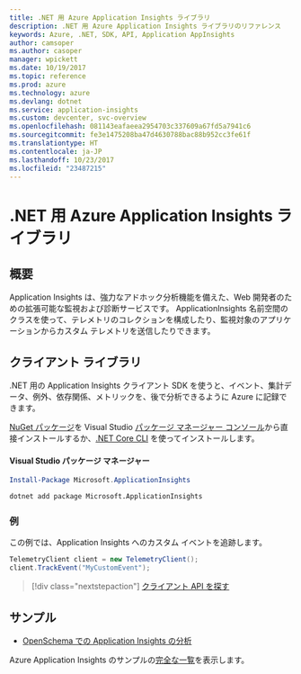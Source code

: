 ```yaml
---
title: .NET 用 Azure Application Insights ライブラリ
description: .NET 用 Azure Application Insights ライブラリのリファレンス
keywords: Azure, .NET, SDK, API, Application AppInsights
author: camsoper
ms.author: casoper
manager: wpickett
ms.date: 10/19/2017
ms.topic: reference
ms.prod: azure
ms.technology: azure
ms.devlang: dotnet
ms.service: application-insights
ms.custom: devcenter, svc-overview
ms.openlocfilehash: 081143eafaeea2954703c337609a67fd5a7941c6
ms.sourcegitcommit: fe3e1475208ba47d4630788bac88b952cc3fe61f
ms.translationtype: HT
ms.contentlocale: ja-JP
ms.lasthandoff: 10/23/2017
ms.locfileid: "23487215"
---
```

# <a name="azure-application-insights-libraries-for-net"></a>.NET 用 Azure Application Insights ライブラリ

## <a name="overview"></a>概要

Application Insights は、強力なアドホック分析機能を備えた、Web 開発者のための拡張可能な監視および診断サービスです。 ApplicationInsights 名前空間のクラスを使って、テレメトリのコレクションを構成したり、監視対象のアプリケーションからカスタム テレメトリを送信したりできます。

## <a name="client-library"></a>クライアント ライブラリ

.NET 用の Application Insights クライアント SDK を使うと、イベント、集計データ、例外、依存関係、メトリックを、後で分析できるように Azure に記録できます。

[NuGet パッケージ](https://www.nuget.org/packages/Microsoft.ApplicationInsights )を Visual Studio [パッケージ マネージャー コンソール][PackageManager]から直接インストールするか、[.NET Core CLI][DotNetCLI] を使ってインストールします。

#### <a name="visual-studio-package-manager"></a>Visual Studio パッケージ マネージャー

```powershell
Install-Package Microsoft.ApplicationInsights 
```

```bash
dotnet add package Microsoft.ApplicationInsights 
```

### <a name="example"></a>例

この例では、Application Insights へのカスタム イベントを追跡します。

```csharp
TelemetryClient client = new TelemetryClient();
client.TrackEvent("MyCustomEvent");
```

> [!div class="nextstepaction"]
> [クライアント API を探す](/dotnet/api/overview/azure/insights/client)



## <a name="samples"></a>サンプル

- [OpenSchema での Application Insights の分析](https://azure.microsoft.com/resources/samples/guidance-appinsights-openschema/)

Azure Application Insights のサンプルの[完全な一覧](https://azure.microsoft.com/resources/samples/?service=application-insights&platform=dotnet)を表示します。

[PackageManager]: https://docs.microsoft.com/nuget/tools/package-manager-console
[DotNetCLI]: https://docs.microsoft.com/dotnet/core/tools/dotnet-add-package
